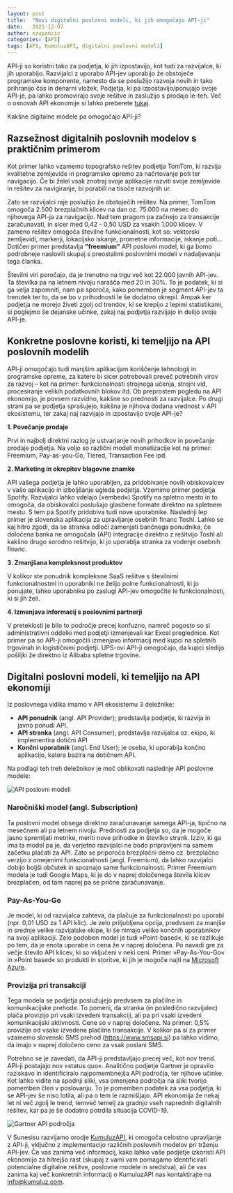 ```yaml
---
layout: post
title:  "Novi digitalni poslovni modeli, ki jih omogočajo API-ji"
date:   2021-12-07
author: ezupancic
categories: [API]
tags: [API, KumuluzAPI, digitalni poslovni modeli]
---
```



API-ji so koristni tako za podjetja, ki jih izpostavijo, kot tudi za razvijalce, ki jih uporabijo. Razvijalci z uporabo API-jev uporabijo že obstoječe programske komponente, namesto da se poslužijo razvoja novih in tako prihranijo čas in denarni vložek. Podjetja, ki pa izpostavijo/ponujajo svoje API-je, pa lahko promovirajo svoje rešitve in zaslužijo s prodajo le-teh. Več o osnovah API ekonomije si lahko preberete [tukaj](https://blog.sunesis.si/api/2021/04/06/kumuluzapi-api-economy).

Kakšne digitalne modele pa omogočajo API-ji?


<!--more-->

## Razsežnost digitalnih poslovnih modelov s praktičnim primerom

Kot primer lahko vzamemo topografsko rešitev podjetja TomTom, ki razvija kvalitetne zemljevide in programsko opremo za načrtovanje poti ter navigacijo. Če bi želel vsak znotraj svoje aplikacije razviti svoje zemljevide in rešitev za navigiranje, bi porabili na tisoče razvojnih ur. 

Zato se razvijalci raje poslužijo že obstoječih rešitev. Na primer, TomTom omogoča 2.500 brezplačnih klicev na dan oz. 75.000 na mesec do njihovega API-ja za navigacijo. Nad tem pragom pa začnejo za transakcije zaračunavati, in sicer med 0,42 - 0,50 USD za vsakih 1.000 klicev. V zameno rešitev omogoča številne funkcionalnosti, kot so: vektorski zemljevidi, markerji, lokacijsko iskanje, prometne informacije, iskanje poti… Dotičen primer predstavlja **"freemium"** API poslovni model, ki ga bomo podrobneje naslovili skupaj s preostalimi poslovnimi modeli v nadaljevanju tega članka.

Številni viri poročajo, da je trenutno na trgu več kot 22.000 javnih API-jev. Ta številka pa na letnem nivoju narašča med 20 in 30%. To je podatek, ki si ga velja zapomniti, nam pa sporoča, kako pomemben je segment API-jev ta trenutek ter to, da se bo v prihodnosti le še dodatno okrepil. Ampak ker podjetja ne morejo živeti zgolj od trendov, ki se krepijo z lepimi statistikami, si poglejmo še dejanske učinke, zakaj naj podjetja razvijajo in delijo svoje API-je. 

## Konkretne poslovne koristi, ki temeljijo na API poslovnih modelih

API-ji omogočajo tudi manjšim aplikacijam koriščenje tehnologij in programske opreme, za katere bi sicer potrebovali preveč potrebnih virov za razvoj – kot na primer: funkcionalnosti strojnega učenja, strojni vid, procesiranje velikih podatkovnih blokov itd.  Ob preprostem pogledu na API ekonomijo, je povsem razvidno, kakšne so prednosti za razvijalce. Po drugi strani pa se podjetja sprašujejo, kakšna je njihova dodana vrednost v API ekosistemu, ter zakaj naj razvijajo in izpostavijo svoje API-je?


**1. Povečanje prodaje**

Prvi in najbolj direktni razlog je ustvarjanje novih prihodkov in povečanje prodaje podjetja. Na voljo so različni modeli monetizacije kot na primer: Freemium, Pay-as-you-Go, Tiered, Transaction Fee ipd.

**2. Marketing in okrepitev blagovne znamke**

API vašega podjetja je lahko uporabljen, za pridobivanje novih obiskovalcev v vašo aplikacijo in izboljšanje ugleda podjetja. Vzemimo primer podjetja Spotify. Razvijalci lahko vdelajo (»embed«) Spotify na spletno mesto in to omogoča, da obiskovalci poslušajo glasbene formate direktno na spletnem mestu. S tem pa Spotify pridobiva tudi nove uporabnike. Naslednji lep primer je slovenska aplikacija za upravljanje osebnih financ Toshl. Lahko se kaj hitro zgodi, da se stranka odloči  zamenjati bančnega ponudnika, če določena banka ne omogočala (API) integracije direktno z rešitvijo Toshl ali kakšno drugo sorodno rešitvijo, ki jo uporablja stranka za vodenje osebnih financ.

**3. Zmanjšana kompleksnost produktov**

V kolikor ste ponudnik kompleksne SaaS rešitve s številnimi funkcionalnostmi in uporabniki ne želijo polne funkcionalnosti, ki jo ponujate, lahko uporabniku po zaslugi API-jev omogočite le funkcionalnosti, ki si jih želi. 

**4. Izmenjava informacij s poslovnimi partnerji**

V preteklosti je bilo to področje precej konfuzno, namreč pogosto so si administrativni oddelki med podjetji izmenjevali kar Excel preglednice. Kot primer pa so API-ji omogočili izmenjavo informacij med kupci na spletnih trgovinah in logističnimi podjetji. UPS-ovi API-ji omogočajo, da kupci sledijo pošiljki že direktno iz Alibaba spletne trgovine.


## Digitalni poslovni modeli, ki temeljijo na API ekonomiji

Iz poslovnega vidika imamo v API ekosistemu 3 deležnike:
- **API ponudnik** (angl. API Provider); predstavlja podjetje, ki razvija in javno ponudi API.
- **API stranka** (angl. API Consumer); predstavlja razvijalca oz. ekipo, ki implementira dotični API
- **Končni uporabnik** (angl. End User); je oseba, ki uporablja končno aplikacijo, katera bazira na dotičnem API. 

Na podlagi teh treh deležnikov je moč oblikovati naslednje API poslovne modele:

![API poslovni modeli]({{site.baseurl}}/assets/images/posts-api-digitalni-poslovni-modeli/api-poslovni-modeli.png)



### Naročniški model (angl. Subscription)
Ta poslovni model obsega direktno zaračunavanje samega API-ja, tipično na mesečnem ali pa letnem nivoju. Prednosti za podjetja so, da je mogoče jasno spremljati metrike, meriti nove prihodke in številko strank. 
Izziv, ki ga ima ta model pa je, da verjetno razvijalci ne bodo pripravljeni na samem začetku plačati za API. Zato se priporoča brezplačni demo oz. brezplačno verzijo z omejenimi funkcionalnosti (angl. Freemium), da lahko razvijalci dobijo boljši občutek in spoznajo same funkcionalnosti. Primer Freemium modela je tudi Google Maps, ki je do v naprej določenega števila klicev brezplačen, od tam naprej pa se prične zaračunavanje. 
 
### Pay-As-You-Go
Je model, ki od razvijalca zahteva, da plačuje za funkcionalnosti po uporabi (npr. 0,01 USD za 1 API klic). Je zelo priljubljena opcija, predvsem za manjše in srednje velike razvijalske ekipe, ki še nimajo veliko končnih uporabnikov na svoji aplikaciji. Zelo podoben model je tudi »Point-based«, ki se razlikuje po tem, da je enota uporabe in cena že v naprej določena. 
Po navadi gre za večje število API klicev, ki so vključeni v neki ceni. Primer »Pay-As-You-Go« in »Point based« so produkti in storitve, ki jih je mogoče najti na   [Microsoft Azure](https://azure.microsoft.com/en-us/pricing/purchase-options/pay-as-you-go/).
 
### Provizija pri transakciji
Tega modela se podjetja poslužujejo predvsem za plačilne in komunikacijske prehode. To pomeni, da stranka (in posledično razvijalec) plača provizijo pri vsaki izvedeni transakciji, ali pa pri vsaki izvedeni komunikacijski aktivnosti. Cene so v naprej določene. Na primer: 0,5% provizije od vsake izvedene plačilne transakcije. V kolikor pa si za primer vzamemo slovenski SMS prehod (https://www.smsapi.si) pa lahko vidimo, da imajo v naprej določeno ceno za vsak poslani SMS. 

Potrebno se je zavedati, da API-ji predstavljajo precej več, kot nov trend. API-ji postajajo nov »status quo«. Analitično podjetje Gartner je opravilo raziskavo in identificiralo najpomembnejša API področja, ter njihove učinke. Kot lahko vidite na spodnji sliki, vsa omenjena področja na sliki tvorijo pomemben člen v poslovanju. To je pomemben podatek za vsa podjetja, ki se API-jev še niso lotila, ali pa o tem le razmišljajo. API ekonomija že nekaj let ni več zgolj le trend, temveč temelj za gradnjo vseh naprednih digitalnih rešitev, kar pa je še dodatno potrdila situacija COVID-19.

![Gartner API področja]({{site.baseurl}}/assets/images/posts-api-digitalni-poslovni-modeli/gartner-api-podrocja.png)


V Sunesisu razvijamo orodje [KumuluzAPI](https://api.kumuluz.com/), ki omogoča celostno upravljanje z API-ji, vključno z implementacijo različnih poslovnih modelov pri trženju  API-jev. Če vas zanima več informacij, kako lahko vaše podjetje izkoristi API ekonomijo za hitrejšo rast (skupaj z vami vam pomagamo identificirati potencialne digitalne rešitve, poslovne modele in sredstva), ali če vas zanima kaj več konkretnih informacij o KumuluzAPI nas kontaktirajte na <info@kumuluz.com>.





